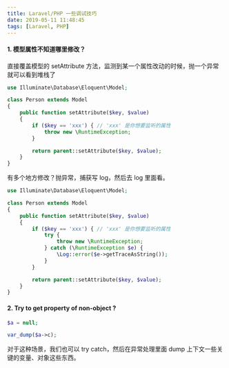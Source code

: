 ```yaml
---
title: Laravel/PHP 一些调试技巧
date: 2019-05-11 11:48:45
tags: [Laravel, PHP]
---
```


#### 1. 模型属性不知道哪里修改？

直接覆盖模型的 setAttribute 方法，监测到某一个属性改动的时候，抛一个异常就可以看到堆栈了

```php
use Illuminate\Database\Eloquent\Model;

class Person extends Model
{
    public function setAttribute($key, $value)
    {
        if ($key == 'xxx') { // 'xxx' 是你想要监听的属性
            throw new \RuntimeException;
        }

        return parent::setAttribute($key, $value);
    }
}
```

有多个地方修改？抛异常，捕获写 log，然后去 log 里面看。

```php
use Illuminate\Database\Eloquent\Model;

class Person extends Model
{
    public function setAttribute($key, $value)
    {
        if ($key == 'xxx') { // 'xxx' 是你想要监听的属性
            try {
                throw new \RuntimeException;
            } catch (\RuntimeException $e) {
                \Log::error($e->getTraceAsString());
            }
        }

        return parent::setAttribute($key, $value);
    }
}
```

#### 2. Try to get property of non-object ?

```php
$a = null;

var_dump($a->c);
```

 对于这种场景，我们也可以 try catch，然后在异常处理里面 dump 上下文一些关键的变量、对象这些东西。

